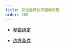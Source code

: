 ```yaml
---
title: 综合能源仿真建模流程
order: 200
---
```



* [参数绑定](./setting/index.md)

* [边界条件](./boundary/index.md)

